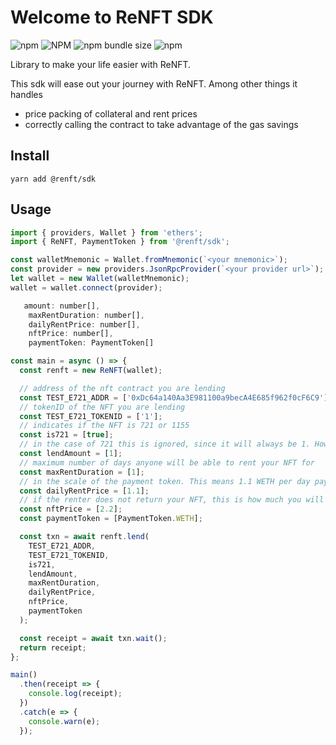 # Welcome to ReNFT SDK

![npm](https://img.shields.io/npm/v/@renft/sdk?style=for-the-badge)
![NPM](https://img.shields.io/npm/l/@renft/sdk?style=for-the-badge)
![npm bundle size](https://img.shields.io/bundlephobia/min/@renft/sdk?style=for-the-badge)
![npm](https://img.shields.io/npm/dm/@renft/sdk?style=for-the-badge)

Library to make your life easier with ReNFT.

This sdk will ease out your journey with ReNFT. Among other things it handles

- price packing of collateral and rent prices
- correctly calling the contract to take advantage of the gas savings

## Install

`yarn add @renft/sdk`

## Usage

```javascript
import { providers, Wallet } from 'ethers';
import { ReNFT, PaymentToken } from '@renft/sdk';

const walletMnemonic = Wallet.fromMnemonic(`<your mnemonic>`);
const provider = new providers.JsonRpcProvider(`<your provider url>`);
let wallet = new Wallet(walletMnemonic);
wallet = wallet.connect(provider);

   amount: number[],
    maxRentDuration: number[],
    dailyRentPrice: number[],
    nftPrice: number[],
    paymentToken: PaymentToken[]

const main = async () => {
  const renft = new ReNFT(wallet);

  // address of the nft contract you are lending
  const TEST_E721_ADDR = ['0xDc64a140Aa3E981100a9becA4E685f962f0cF6C9'];
  // tokenID of the NFT you are lending
  const TEST_E721_TOKENID = ['1'];
  // indicates if the NFT is 721 or 1155
  const is721 = [true];
  // in the case of 721 this is ignored, since it will always be 1. However, very useful for semi-fungible 1155s
  const lendAmount = [1];
  // maximum number of days anyone will be able to rent your NFT for
  const maxRentDuration = [1];
  // in the scale of the payment token. This means 1.1 WETH per day payment to rent the NFT out
  const dailyRentPrice = [1.1];
  // if the renter does not return your NFT, this is how much you will get back, i.e. 2.2 WETH
  const nftPrice = [2.2];
  const paymentToken = [PaymentToken.WETH];

  const txn = await renft.lend(
    TEST_E721_ADDR,
    TEST_E721_TOKENID,
    is721,
    lendAmount,
    maxRentDuration,
    dailyRentPrice,
    nftPrice,
    paymentToken
  );

  const receipt = await txn.wait();
  return receipt;
};

main()
  .then(receipt => {
    console.log(receipt);
  })
  .catch(e => {
    console.warn(e);
  });
```
